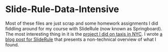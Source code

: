 # Slide-Rule-Data-Intensive
Most of these files are just scrap and some homework assignments I did fiddling around for my course with SlideRule (now known as Springboard). The most interesting thing in it is the [project I did on taxis in NYC](https://github.com/ThomasProctor/Slide-Rule-Data-Intensive/tree/master/TaxicabProject). I wrote [a blog post for SlideRule](https://www.springboard.com/blog/do-rich-people-take-more-taxis/) that presents a non-technical overview of what I found.


